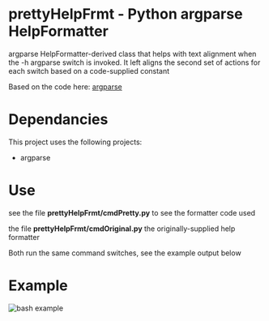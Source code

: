 prettyHelpFrmt - Python argparse HelpFormatter
==============================================
argparse HelpFormatter-derived class that helps with text alignment
when the -h argparse switch is invoked. It left aligns the second set
of actions for each switch based on a code-supplied constant</p>
Based on the code here: [argparse](https://hg.python.org/cpython/file/3.5/Lib/argparse.py)

Dependancies
============
This project uses the following projects:

* argparse

Use
===
see the file <b>prettyHelpFrmt/cmdPretty.py</b> to see the formatter code used</p>

the file <b>prettyHelpFrmt/cmdOriginal.py</b> the originally-supplied help formatter</p>

Both run the same command switches, see the example output below

Example
=======

![bash example](https://user-images.githubusercontent.com/52943266/61336414-3a697680-a7ff-11e9-8404-ea1990d8d851.png)
